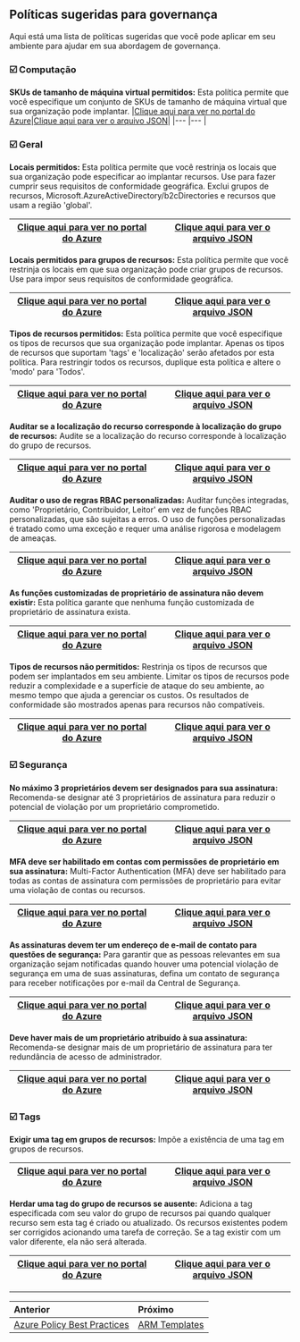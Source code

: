 ## Políticas sugeridas para governança

Aqui está uma lista de políticas sugeridas que você pode aplicar em seu ambiente para ajudar em sua abordagem de governança.

### ☑️ Computação
**SKUs de tamanho de máquina virtual permitidos:** Esta política permite que você especifique um conjunto de SKUs de tamanho de máquina virtual que sua organização pode implantar.
|[Clique aqui para ver no portal do Azure](https://portal.azure.com/#blade/Microsoft_Azure_Policy/PolicyDetailBlade/definitionId/%2Fproviders%2FMicrosoft.Authorization%2FpolicyDefinitions%2Fcccc23c7-8427-4f53-ad12-b6a63eb452b3)|[Clique aqui para ver o arquivo JSON](https://github.com/Azure/azure-policy/blob/master/built-in-policies/policyDefinitions/Compute/VMSkusAllowed_Deny.json)|
|--- |--- |

### ☑️ Geral
**Locais permitidos:** Esta política permite que você restrinja os locais que sua organização pode especificar ao implantar recursos. Use para fazer cumprir seus requisitos de conformidade geográfica. Exclui grupos de recursos, Microsoft.AzureActiveDirectory/b2cDirectories e recursos que usam a região 'global'.

|[Clique aqui para ver no portal do Azure](https://portal.azure.com/#blade/Microsoft_Azure_Policy/PolicyDetailBlade/definitionId/%2Fproviders%2FMicrosoft.Authorization%2FpolicyDefinitions%2Fe56962a6-4747-49cd-b67b-bf8b01975c4c)|[Clique aqui para ver o arquivo JSON](https://github.com/Azure/azure-policy/blob/master/built-in-policies/policyDefinitions/General/AllowedLocations_Deny.json)|
|--- |--- |

**Locais permitidos para grupos de recursos:** Esta política permite que você restrinja os locais em que sua organização pode criar grupos de recursos. Use para impor seus requisitos de conformidade geográfica.

|[Clique aqui para ver no portal do Azure](https://portal.azure.com/#blade/Microsoft_Azure_Policy/PolicyDetailBlade/definitionId/%2Fproviders%2FMicrosoft.Authorization%2FpolicyDefinitions%2Fe765b5de-1225-4ba3-bd56-1ac6695af988) | [Clique aqui para ver o arquivo JSON](https://github.com/Azure/azure-policy/blob/master/built-in-policies/policyDefinitions/General/ResourceGroupAllowedLocations_Deny.json)|
|--- |--- |

**Tipos de recursos permitidos:** Esta política permite que você especifique os tipos de recursos que sua organização pode implantar. Apenas os tipos de recursos que suportam 'tags' e 'localização' serão afetados por esta política. Para restringir todos os recursos, duplique esta política e altere o 'modo' para 'Todos'.

|[Clique aqui para ver no portal do Azure](https://portal.azure.com/#blade/Microsoft_Azure_Policy/PolicyDetailBlade/definitionId/%2Fproviders%2FMicrosoft.Authorization%2FpolicyDefinitions%2Fa08ec900-254a-4555-9bf5-e42af04b5c5c) | [Clique aqui para ver o arquivo JSON](https://github.com/Azure/azure-policy/blob/master/built-in-policies/policyDefinitions/General/AllowedResourceTypes_Deny.json)|
|--- |--- |

**Auditar se a localização do recurso corresponde à localização do grupo de recursos:** Audite se a localização do recurso corresponde à localização do grupo de recursos.

|[Clique aqui para ver no portal do Azure](https://portal.azure.com/#blade/Microsoft_Azure_Policy/PolicyDetailBlade/definitionId/%2Fproviders%2FMicrosoft.Authorization%2FpolicyDefinitions%2F0a914e76-4921-4c19-b460-a2d36003525a) | [Clique aqui para ver o arquivo JSON](https://github.com/Azure/azure-policy/blob/master/built-in-policies/policyDefinitions/General/ResourcesInResourceGroupLocation_Audit.json)|
|--- |--- |

**Auditar o uso de regras RBAC personalizadas:** Auditar funções integradas, como 'Proprietário, Contribuidor, Leitor' em vez de funções RBAC personalizadas, que são sujeitas a erros. O uso de funções personalizadas é tratado como uma exceção e requer uma análise rigorosa e modelagem de ameaças.

|[Clique aqui para ver no portal do Azure](https://portal.azure.com/#blade/Microsoft_Azure_Policy/PolicyDetailBlade/definitionId/%2Fproviders%2FMicrosoft.Authorization%2FpolicyDefinitions%2Fa451c1ef-c6ca-483d-87ed-f49761e3ffb5) | [Clique aqui para ver o arquivo JSON](https://github.com/Azure/azure-policy/blob/master/built-in-policies/policyDefinitions/General/Subscription_AuditCustomRBACRoles_Audit.json)|
|--- |--- |

**As funções customizadas de proprietário de assinatura não devem existir:** Esta política garante que nenhuma função customizada de proprietário de assinatura exista.

|[Clique aqui para ver no portal do Azure](https://portal.azure.com/#blade/Microsoft_Azure_Policy/PolicyDetailBlade/definitionId/%2Fproviders%2FMicrosoft.Authorization%2FpolicyDefinitions%2F10ee2ea2-fb4d-45b8-a7e9-a2e770044cd9) | [Clique aqui para ver o arquivo JSON](https://github.com/Azure/azure-policy/blob/master/built-in-policies/policyDefinitions/General/CustomSubscription_OwnerRole_Audit.json)|
|--- |--- |

**Tipos de recursos não permitidos:** Restrinja os tipos de recursos que podem ser implantados em seu ambiente. Limitar os tipos de recursos pode reduzir a complexidade e a superfície de ataque do seu ambiente, ao mesmo tempo que ajuda a gerenciar os custos. Os resultados de conformidade são mostrados apenas para recursos não compatíveis.

|[Clique aqui para ver no portal do Azure](https://portal.azure.com/#blade/Microsoft_Azure_Policy/PolicyDetailBlade/definitionId/%2Fproviders%2FMicrosoft.Authorization%2FpolicyDefinitions%2F6c112d4e-5bc7-47ae-a041-ea2d9dccd749) | [Clique aqui para ver o arquivo JSON](https://github.com/Azure/azure-policy/blob/master/built-in-policies/policyDefinitions/General/InvalidResourceTypes_Deny.json)|
|--- |--- |

### ☑️ Segurança
**No máximo 3 proprietários devem ser designados para sua assinatura:** Recomenda-se designar até 3 proprietários de assinatura para reduzir o potencial de violação por um proprietário comprometido.

|[Clique aqui para ver no portal do Azure](https://portal.azure.com/#blade/Microsoft_Azure_Policy/PolicyDetailBlade/definitionId/%2Fproviders%2FMicrosoft.Authorization%2FpolicyDefinitions%2F4f11b553-d42e-4e3a-89be-32ca364cad4c) | [Clique aqui para ver o arquivo JSON](https://github.com/Azure/azure-policy/blob/master/built-in-policies/policyDefinitions/Security%20Center/ASC_DesignateLessThanXOwners_Audit.json)|
|--- |--- |

**MFA deve ser habilitado em contas com permissões de proprietário em sua assinatura:** Multi-Factor Authentication (MFA) deve ser habilitado para todas as contas de assinatura com permissões de proprietário para evitar uma violação de contas ou recursos.

|[Clique aqui para ver no portal do Azure](https://portal.azure.com/#blade/Microsoft_Azure_Policy/PolicyDetailBlade/definitionId/%2Fproviders%2FMicrosoft.Authorization%2FpolicyDefinitions%2Faa633080-8b72-40c4-a2d7-d00c03e80bed) | [Clique aqui para ver o arquivo JSON](https://github.com/Azure/azure-policy/blob/master/built-in-policies/policyDefinitions/Security%20Center/ASC_EnableMFAForOwnerPermissions_Audit.json)|
|--- |--- |

**As assinaturas devem ter um endereço de e-mail de contato para questões de segurança:** Para garantir que as pessoas relevantes em sua organização sejam notificadas quando houver uma potencial violação de segurança em uma de suas assinaturas, defina um contato de segurança para receber notificações por e-mail da Central de Segurança.

|[Clique aqui para ver no portal do Azure](https://portal.azure.com/#blade/Microsoft_Azure_Policy/PolicyDetailBlade/definitionId/%2Fproviders%2FMicrosoft.Authorization%2FpolicyDefinitions%2F4f4f78b8-e367-4b10-a341-d9a4ad5cf1c7) | [Clique aqui para ver o arquivo JSON](https://github.com/Azure/azure-policy/blob/master/built-in-policies/policyDefinitions/Security%20Center/ASC_Security_contact_email.json)|
|--- |--- |

**Deve haver mais de um proprietário atribuído à sua assinatura:** Recomenda-se designar mais de um proprietário de assinatura para ter redundância de acesso de administrador.

|[Clique aqui para ver no portal do Azure](https://portal.azure.com/#blade/Microsoft_Azure_Policy/PolicyDetailBlade/definitionId/%2Fproviders%2FMicrosoft.Authorization%2FpolicyDefinitions%2F09024ccc-0c5f-475e-9457-b7c0d9ed487b) | [Clique aqui para ver o arquivo JSON](https://github.com/Azure/azure-policy/blob/master/built-in-policies/policyDefinitions/Security%20Center/ASC_DesignateMoreThanOneOwner_Audit.json)|
|--- |--- |


### ☑️ Tags
**Exigir uma tag em grupos de recursos:** Impõe a existência de uma tag em grupos de recursos.

|[Clique aqui para ver no portal do Azure](https://portal.azure.com/#blade/Microsoft_Azure_Policy/PolicyDetailBlade/definitionId/%2Fproviders%2FMicrosoft.Authorization%2FpolicyDefinitions%2F96670d01-0a4d-4649-9c89-2d3abc0a5025) | [Clique aqui para ver o arquivo JSON](https://github.com/Azure/azure-policy/blob/master/built-in-policies/policyDefinitions/Tags/ResourceGroupRequireTag_Deny.json)|
|--- |--- |

**Herdar uma tag do grupo de recursos se ausente:** Adiciona a tag especificada com seu valor do grupo de recursos pai quando qualquer recurso sem esta tag é criado ou atualizado. Os recursos existentes podem ser corrigidos acionando uma tarefa de correção. Se a tag existir com um valor diferente, ela não será alterada.

|[Clique aqui para ver no portal do Azure](https://portal.azure.com/#blade/Microsoft_Azure_Policy/PolicyDetailBlade/definitionId/%2Fproviders%2FMicrosoft.Authorization%2FpolicyDefinitions%2Fea3f2387-9b95-492a-a190-fcdc54f7b070) | [Clique aqui para ver o arquivo JSON](https://github.com/Azure/azure-policy/blob/master/built-in-policies/policyDefinitions/Tags/InheritTag_Add_Modify.json)|
|--- |--- |

---

Anterior| Próximo | 
:----- |:-----
[Azure Policy Best Practices](/guide/policy-best-practices.md)| [ARM Templates](/guide/arm.md)

